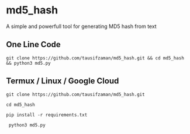 # md5_hash
A simple and powerfull tool for generating MD5 hash from text

## One Line Code
```
git clone https://github.com/tausifzaman/md5_hash.git && cd md5_hash && python3 md5.py
```
## Termux / Linux / Google Cloud
```
git clone https://github.com/tausifzaman/md5_hash.git
```
```
cd md5_hash
```
```
pip install -r requirements.txt
```
```
 python3 md5.py
